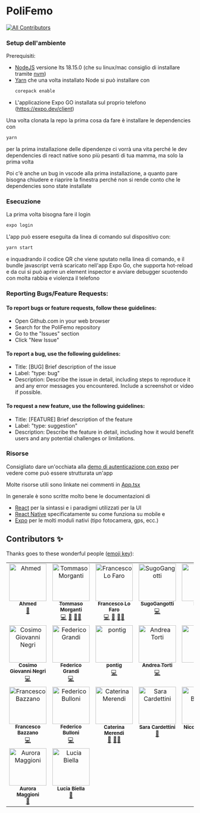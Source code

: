 # PoliFemo

<!-- ALL-CONTRIBUTORS-BADGE:START - Do not remove or modify this section -->
[![All Contributors](https://img.shields.io/badge/all_contributors-23-orange.svg?style=flat-square)](#contributors-)
<!-- ALL-CONTRIBUTORS-BADGE:END -->

### Setup dell'ambiente

Prerequisiti:

- [NodeJS](http://nodejs.org/) versione lts 18.15.0 (che su linux/mac consiglio di installare
  tramite [nvm](https://github.com/nvm-sh/nvm))
- [Yarn](https://yarnpkg.com) che una volta installato Node si può installare con
  ```sh
  corepack enable
  ```
- L'applicazione Expo GO installata sul proprio telefono (https://expo.dev/client)

Una volta clonata la repo la prima cosa da fare è installare le dependencies con

```sh
yarn
```

per la prima installazione delle dipendenze ci vorrà una vita perché le dev dependencies di react native sono più
pesanti di tua mamma, ma solo la prima volta

Poi c'è anche un bug in vscode alla prima installazione, a quanto pare bisogna chiudere e riaprire
la finestra perché non si rende conto che le dependencies sono state installate

### Esecuzione

La prima volta bisogna fare il login

```sh
expo login
```

L'app può essere eseguita da linea di comando sul dispositivo con:

```sh
yarn start
```

e inquadrando il codice QR che viene sputato nella linea di comando, e il bundle javascript verrà
scaricato nell'app Expo Go, che supporta hot-reload e da cui si può aprire un element inspector e
avviare debugger scuotendo con molta rabbia e violenza il telefono

### Reporting Bugs/Feature Requests:

#### To report bugs or feature requests, follow these guidelines:

- Open Github.com in your web browser
- Search for the PoliFemo repository
- Go to the "Issues" section
- Click "New Issue"

#### To report a bug, use the following guidelines:

- Title: [BUG] Brief description of the issue
- Label: "type: bug"
- Description: Describe the issue in detail, including steps to reproduce it and any error messages you encountered. Include a screenshot or video if possible.

#### To request a new feature, use the following guidelines:

- Title: [FEATURE] Brief description of the feature
- Label: "type: suggestion"
- Description: Describe the feature in detail, including how it would benefit users and any potential challenges or limitations.

### Risorse

Consigliato dare un'occhiata alla [demo di autenticazione con expo](https://github.com/toto04/poliauth-expo-demo)
per vedere come può essere strutturata un'app

Molte risorse utili sono linkate nei commenti in [App.tsx](App.tsx)

In generale è sono scritte molto bene le documentazioni di

- [React](https://it.reactjs.org/docs/getting-started.html)
  per la sintassi e i paradigmi utilizzati per la UI
- [React Native](https://reactnative.dev/docs/getting-started)
  specificatamente su come funziona su mobile e
- [Expo](https://docs.expo.dev) per le molti moduli nativi
  (tipo fotocamera, gps, ecc.)

## Contributors ✨

Thanks goes to these wonderful people ([emoji key](https://allcontributors.org/docs/en/emoji-key)):

<!-- ALL-CONTRIBUTORS-LIST:START - Do not remove or modify this section -->
<!-- prettier-ignore-start -->
<!-- markdownlint-disable -->
<table>
  <tbody>
    <tr>
      <td align="center" valign="top" width="14.28%"><a href="https://github.com/Tammura"><img src="https://avatars.githubusercontent.com/u/72708024?v=4?s=100" width="100px;" alt="Ahmed"/><br /><sub><b>Ahmed</b></sub></a><br /><a href="#projectManagement-Tammura" title="Project Management">📆</a></td>
      <td align="center" valign="top" width="14.28%"><a href="https://github.com/toto04"><img src="https://avatars.githubusercontent.com/u/34661230?v=4?s=100" width="100px;" alt="Tommaso Morganti"/><br /><sub><b>Tommaso Morganti</b></sub></a><br /><a href="https://github.com/PoliNetwork APS/PoliFemo/commits?author=toto04" title="Code">💻</a> <a href="#maintenance-toto04" title="Maintenance">🚧</a> <a href="#mentoring-toto04" title="Mentoring">🧑‍🏫</a></td>
      <td align="center" valign="top" width="14.28%"><a href="https://github.com/francescolf"><img src="https://avatars.githubusercontent.com/u/14892143?v=4?s=100" width="100px;" alt="Francesco Lo Faro"/><br /><sub><b>Francesco Lo Faro</b></sub></a><br /><a href="https://github.com/PoliNetwork APS/PoliFemo/commits?author=francescolf" title="Code">💻</a> <a href="#maintenance-francescolf" title="Maintenance">🚧</a> <a href="#mentoring-francescolf" title="Mentoring">🧑‍🏫</a></td>
      <td align="center" valign="top" width="14.28%"><a href="https://github.com/SugoGangotti"><img src="https://avatars.githubusercontent.com/u/101225498?v=4?s=100" width="100px;" alt="SugoGangotti"/><br /><sub><b>SugoGangotti</b></sub></a><br /><a href="https://github.com/PoliNetwork APS/PoliFemo/commits?author=SugoGangotti" title="Code">💻</a></td>
      <td align="center" valign="top" width="14.28%"><a href="https://github.com/DiegoZaff"><img src="https://avatars.githubusercontent.com/u/43524162?v=4?s=100" width="100px;" alt="Diego"/><br /><sub><b>Diego</b></sub></a><br /><a href="https://github.com/PoliNetwork APS/PoliFemo/commits?author=DiegoZaff" title="Code">💻</a></td>
      <td align="center" valign="top" width="14.28%"><a href="https://github.com/bob27aggiustatutto"><img src="https://avatars.githubusercontent.com/u/120955097?v=4?s=100" width="100px;" alt="bob27aggiustatutto"/><br /><sub><b>bob27aggiustatutto</b></sub></a><br /><a href="https://github.com/PoliNetwork APS/PoliFemo/commits?author=bob27aggiustatutto" title="Code">💻</a> <a href="#maintenance-bob27aggiustatutto" title="Maintenance">🚧</a> <a href="#mentoring-bob27aggiustatutto" title="Mentoring">🧑‍🏫</a></td>
      <td align="center" valign="top" width="14.28%"><a href="https://github.com/lups2000"><img src="https://avatars.githubusercontent.com/u/100372313?v=4?s=100" width="100px;" alt="Matteo Luppi"/><br /><sub><b>Matteo Luppi</b></sub></a><br /><a href="https://github.com/PoliNetwork APS/PoliFemo/commits?author=lups2000" title="Code">💻</a></td>
    </tr>
    <tr>
      <td align="center" valign="top" width="14.28%"><a href="https://www.linkedin.com/in/cosimogiovanninegri"><img src="https://avatars.githubusercontent.com/u/93294521?v=4?s=100" width="100px;" alt="Cosimo Giovanni Negri"/><br /><sub><b>Cosimo Giovanni Negri</b></sub></a><br /><a href="https://github.com/PoliNetwork APS/PoliFemo/commits?author=cosimonegri" title="Code">💻</a></td>
      <td align="center" valign="top" width="14.28%"><a href="https://github.com/EndBug"><img src="https://avatars.githubusercontent.com/u/26386270?v=4?s=100" width="100px;" alt="Federico Grandi"/><br /><sub><b>Federico Grandi</b></sub></a><br /><a href="https://github.com/PoliNetwork APS/PoliFemo/commits?author=EndBug" title="Code">💻</a></td>
      <td align="center" valign="top" width="14.28%"><a href="https://github.com/pontig"><img src="https://avatars.githubusercontent.com/u/59708804?v=4?s=100" width="100px;" alt="pontig"/><br /><sub><b>pontig</b></sub></a><br /><a href="https://github.com/PoliNetwork APS/PoliFemo/commits?author=pontig" title="Code">💻</a></td>
      <td align="center" valign="top" width="14.28%"><a href="https://github.com/AndreaTorti-01"><img src="https://avatars.githubusercontent.com/u/74457299?v=4?s=100" width="100px;" alt="Andrea Torti"/><br /><sub><b>Andrea Torti</b></sub></a><br /><a href="https://github.com/PoliNetwork APS/PoliFemo/commits?author=AndreaTorti-01" title="Code">💻</a></td>
      <td align="center" valign="top" width="14.28%"><a href="https://github.com/Elylo15"><img src="https://avatars.githubusercontent.com/u/58746092?v=4?s=100" width="100px;" alt="Elylo"/><br /><sub><b>Elylo</b></sub></a><br /><a href="https://github.com/PoliNetwork APS/PoliFemo/commits?author=Elylo15" title="Code">💻</a></td>
      <td align="center" valign="top" width="14.28%"><a href="https://github.com/Eliaxie"><img src="https://avatars.githubusercontent.com/u/27226791?v=4?s=100" width="100px;" alt="Eliaxie"/><br /><sub><b>Eliaxie</b></sub></a><br /><a href="https://github.com/PoliNetwork APS/PoliFemo/commits?author=Eliaxie" title="Code">💻</a></td>
      <td align="center" valign="top" width="14.28%"><a href="https://github.com/stignarnia"><img src="https://avatars.githubusercontent.com/u/80171209?v=4?s=100" width="100px;" alt="stignarnia"/><br /><sub><b>stignarnia</b></sub></a><br /><a href="https://github.com/PoliNetwork APS/PoliFemo/commits?author=stignarnia" title="Code">💻</a></td>
    </tr>
    <tr>
      <td align="center" valign="top" width="14.28%"><a href="https://github.com/frabazz"><img src="https://avatars.githubusercontent.com/u/35663791?v=4?s=100" width="100px;" alt="Francesco Bazzano"/><br /><sub><b>Francesco Bazzano</b></sub></a><br /><a href="https://github.com/PoliNetwork APS/PoliFemo/commits?author=frabazz" title="Code">💻</a></td>
      <td align="center" valign="top" width="14.28%"><a href="https://github.com/Bull0"><img src="https://avatars.githubusercontent.com/u/27016169?v=4?s=100" width="100px;" alt="Federico Bulloni"/><br /><sub><b>Federico Bulloni</b></sub></a><br /><a href="https://github.com/PoliNetwork APS/PoliFemo/commits?author=Bull0" title="Code">💻</a></td>
      <td align="center" valign="top" width="14.28%"><img src="https://www.gravatar.com/avatar?s=100" width="100px;" alt="Caterina Merendi"/><br /><sub><b>Caterina Merendi</b></sub><br /><a href="#design" title="Design">🎨</a> <a href="#mentoring" title="Mentoring">🧑‍🏫</a></td>
      <td align="center" valign="top" width="14.28%"><img src="https://www.gravatar.com/avatar?s=100" width="100px;" alt="Sara Cardettini"/><br /><sub><b>Sara Cardettini</b></sub><br /><a href="#design" title="Design">🎨</a></td>
      <td align="center" valign="top" width="14.28%"><img src="https://www.gravatar.com/avatar?s=100" width="100px;" alt="Nicole Burello"/><br /><sub><b>Nicole Burello</b></sub><br /><a href="#design" title="Design">🎨</a></td>
      <td align="center" valign="top" width="14.28%"><img src="https://www.gravatar.com/avatar?s=100" width="100px;" alt="Irina Plesca"/><br /><sub><b>Irina Plesca</b></sub><br /><a href="#design" title="Design">🎨</a></td>
      <td align="center" valign="top" width="14.28%"><img src="https://www.gravatar.com/avatar?s=100" width="100px;" alt="Giulia Riccardi"/><br /><sub><b>Giulia Riccardi</b></sub><br /><a href="#design" title="Design">🎨</a></td>
    </tr>
    <tr>
      <td align="center" valign="top" width="14.28%"><img src="https://www.gravatar.com/avatar?s=100" width="100px;" alt="Aurora Maggioni"/><br /><sub><b>Aurora Maggioni</b></sub><br /><a href="#design" title="Design">🎨</a></td>
      <td align="center" valign="top" width="14.28%"><img src="https://www.gravatar.com/avatar?s=100" width="100px;" alt="Lucia Biella"/><br /><sub><b>Lucia Biella</b></sub><br /><a href="#design" title="Design">🎨</a></td>
    </tr>
  </tbody>
</table>

<!-- markdownlint-restore -->
<!-- prettier-ignore-end -->

<!-- ALL-CONTRIBUTORS-LIST:END -->
